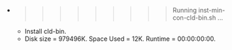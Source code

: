 * >>>>>>>>> Running inst-min-con-cld-bin.sh ...
  * Install cld-bin.
  * Disk size = 979496K. Space Used = 12K. Runtime = 00:00:00:00.
